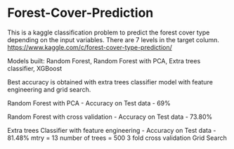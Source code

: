 # Forest-Cover-Prediction

This is a kaggle classification problem to predict the forest cover type depending on the input variables. There are 7 levels in the target column.
https://www.kaggle.com/c/forest-cover-type-prediction/

Models built: Random Forest, Random Forest with PCA, Extra trees classifier, XGBoost

Best accuracy is obtained with extra trees classifier model with feature engineering and grid search.

Random Forest with PCA - Accuracy on Test data - 69%

Random Forest with cross validation - Accuracy on Test data - 73.80%

Extra trees Classifier with feature engineering - Accuracy on Test data - 81.48%
mtry = 13
number of trees = 500
3 fold cross validation
Grid Search
